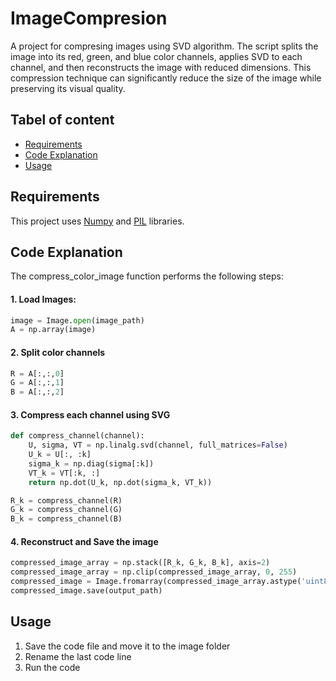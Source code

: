 # ImageCompresion
A project for compresing images using SVD algorithm. The script splits the image into its red, green, and blue color channels, applies SVD to each channel, and then reconstructs 
the image with reduced dimensions. This compression technique can significantly reduce the size of the image while preserving its visual quality.

## Tabel of content
- [Requirements](https://github.com/KimiyaVahidMotlagh/ImgCompresionSVD/tree/main#requirements) <br/>
- [Code Explanation](https://github.com/KimiyaVahidMotlagh/ImgCompresionSVD/tree/main#code-explanation) <br/>
- [Usage](https://github.com/KimiyaVahidMotlagh/ImgCompresionSVD?tab=readme-ov-file#usage) <br/>

## Requirements
This project uses [Numpy](https://numpy.org/) and [PIL](https://pillow.readthedocs.io/en/stable/reference/Image.html)
libraries.

## Code Explanation
The compress_color_image function performs the following steps: <br/>
#### 1. Load Images:
```Python
image = Image.open(image_path)
A = np.array(image)
```
#### 2. Split color channels
```Python
R = A[:,:,0]
G = A[:,:,1]
B = A[:,:,2]
```
#### 3. Compress each channel using SVG
```Python
def compress_channel(channel):
    U, sigma, VT = np.linalg.svd(channel, full_matrices=False)
    U_k = U[:, :k]
    sigma_k = np.diag(sigma[:k])
    VT_k = VT[:k, :]
    return np.dot(U_k, np.dot(sigma_k, VT_k))

R_k = compress_channel(R)
G_k = compress_channel(G)
B_k = compress_channel(B)
```
#### 4. Reconstruct and Save the image
```Python
compressed_image_array = np.stack([R_k, G_k, B_k], axis=2)
compressed_image_array = np.clip(compressed_image_array, 0, 255)
compressed_image = Image.fromarray(compressed_image_array.astype('uint8'))
compressed_image.save(output_path)
```
## Usage
1. Save the code file and move it to the image folder <br/>
2. Rename the last code line <br/> 
3. Run the code
